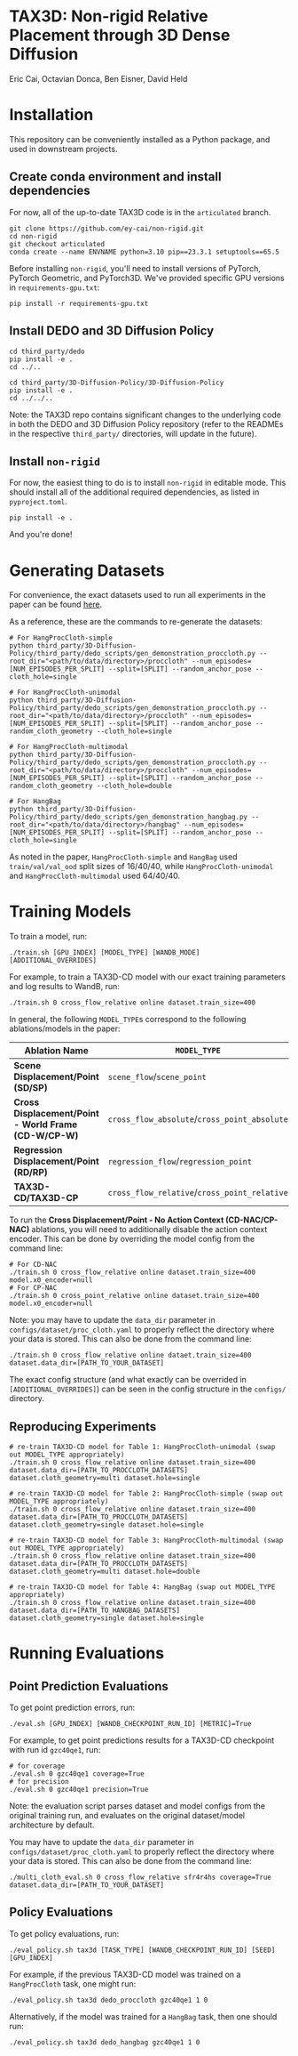 # TAX3D: Non-rigid Relative Placement through 3D Dense Diffusion #
Eric Cai, Octavian Donca, Ben Eisner, David Held


# Installation #

This repository can be conveniently installed as a Python package, and used in downstream projects.

## Create conda environment and install dependencies ##

For now, all of the up-to-date TAX3D code is in the ``articulated`` branch.
```
git clone https://github.com/ey-cai/non-rigid.git
cd non-rigid
git checkout articulated
conda create --name ENVNAME python=3.10 pip==23.3.1 setuptools==65.5
```
Before installing ``non-rigid``, you'll need to install versions of PyTorch, PyTorch Geometric, and PyTorch3D. We've provided specific GPU versions in ``requirements-gpu.txt``:
```
pip install -r requirements-gpu.txt
```

## Install DEDO and 3D Diffusion Policy ##

```
cd third_party/dedo
pip install -e .
cd ../..

cd third_party/3D-Diffusion-Policy/3D-Diffusion-Policy
pip install -e .
cd ../../..
```
Note: the TAX3D repo contains significant changes to the underlying code in both the DEDO and 3D Diffusion Policy repository (refer to the READMEs in the respective ``third_party/`` directories, will update in the future).


## Install ``non-rigid`` ##

For now, the easiest thing to do is to install ``non-rigid`` in editable mode. This should install all of the additional required dependencies, as listed in ``pyproject.toml``.

```
pip install -e .
```
And you're done!

# Generating Datasets #

For convenience, the exact datasets used to run all experiments in the paper can be found [here](https://www.dropbox.com/scl/fi/l0iz7fjs0ooewdbhv6x4w/tax3d_data.zip?rlkey=ccckswgltmsztbq99urw07k1t&st=c3oq7hyz&dl=0).

As a reference, these are the commands to re-generate the datasets:
```
# For HangProcCloth-simple
python third_party/3D-Diffusion-Policy/third_party/dedo_scripts/gen_demonstration_proccloth.py --root_dir="<path/to/data/directory>/proccloth" --num_episodes=[NUM_EPISODES_PER_SPLIT] --split=[SPLIT] --random_anchor_pose --cloth_hole=single

# For HangProcCloth-unimodal
python third_party/3D-Diffusion-Policy/third_party/dedo_scripts/gen_demonstration_proccloth.py --root_dir="<path/to/data/directory>/proccloth" --num_episodes=[NUM_EPISODES_PER_SPLIT] --split=[SPLIT] --random_anchor_pose --random_cloth_geometry --cloth_hole=single

# For HangProcCloth-multimodal
python third_party/3D-Diffusion-Policy/third_party/dedo_scripts/gen_demonstration_proccloth.py --root_dir="<path/to/data/directory>/proccloth" --num_episodes=[NUM_EPISODES_PER_SPLIT] --split=[SPLIT] --random_anchor_pose --random_cloth_geometry --cloth_hole=double

# For HangBag
python third_party/3D-Diffusion-Policy/third_party/dedo_scripts/gen_demonstration_hangbag.py --root_dir="<path/to/data/directory>/hangbag" --num_episodes=[NUM_EPISODES_PER_SPLIT] --split=[SPLIT] --random_anchor_pose --cloth_hole=single
```
As noted in the paper, `HangProcCloth-simple` and `HangBag` used `train/val/val_ood` split sizes of 16/40/40, while `HangProcCloth-unimodal` and `HangProcCloth-multimodal` used 64/40/40.

# Training Models #
To train a model, run:
```
./train.sh [GPU_INDEX] [MODEL_TYPE] [WANDB_MODE] [ADDITIONAL_OVERRIDES]
```
For example, to train a TAX3D-CD model with our exact training parameters and log results to WandB, run:
```
./train.sh 0 cross_flow_relative online dataset.train_size=400
```
In general, the following `MODEL_TYPE`s correspond to the following ablations/models in the paper:

Ablation Name | `MODEL_TYPE` 
-- | --
**Scene Displacement/Point (SD/SP)** | `scene_flow`/`scene_point`
**Cross Displacement/Point - World Frame (CD-W/CP-W)** | `cross_flow_absolute`/`cross_point_absolute`
**Regression Displacement/Point (RD/RP)** | `regression_flow`/`regression_point`
**TAX3D-CD/TAX3D-CP** | `cross_flow_relative`/`cross_point_relative`

To run the **Cross Displacement/Point - No Action Context (CD-NAC/CP-NAC)** ablations, you will need to additionally disable the action context encoder. This can be done by overriding the model config from the command line:
```
# For CD-NAC
./train.sh 0 cross_flow_relative online dataset.train_size=400 model.x0_encoder=null
# For CP-NAC
./train.sh 0 cross_point_relative online dataset.train_size=400 model.x0_encoder=null
```
Note: you may have to update the ``data_dir`` parameter in ``configs/dataset/proc_cloth.yaml`` to properly reflect the directory where your data is stored. This can also be done from the command line:
```
./train.sh 0 cross_flow_relative online dataet.train_size=400 dataset.data_dir=[PATH_TO_YOUR_DATASET]
```
The exact config structure (and what exactly can be overrided in `[ADDITIONAL_OVERRIDES]`) can be seen in the config structure in the `configs/` directory.

## Reproducing Experiments ##
```
# re-train TAX3D-CD model for Table 1: HangProcCloth-unimodal (swap out MODEL_TYPE appropriately)
./train.sh 0 cross_flow_relative online dataset.train_size=400 dataset.data_dir=[PATH_TO_PROCCLOTH_DATASETS] dataset.cloth_geometry=multi dataset.hole=single

# re-train TAX3D-CD model for Table 2: HangProcCloth-simple (swap out MODEL_TYPE appropriately)
./train.sh 0 cross_flow_relative online dataset.train_size=400 dataset.data_dir=[PATH_TO_PROCCLOTH_DATASETS] dataset.cloth_geometry=single dataset.hole=single

# re-train TAX3D-CD model for Table 3: HangProcCloth-multimodal (swap out MODEL_TYPE appropriately)
./train.sh 0 cross_flow_relative online dataset.train_size=400 dataset.data_dir=[PATH_TO_PROCCLOTH_DATASETS] dataset.cloth_geometry=multi dataset.hole=double

# re-train TAX3D-CD model for Table 4: HangBag (swap out MODEL_TYPE appropriately)
./train.sh 0 cross_flow_relative online dataset.train_size=400 dataset.data_dir=[PATH_TO_HANGBAG_DATASETS] dataset.cloth_geometry=single dataset.hole=single
```



# Running Evaluations #

## Point Prediction Evaluations ##
To get point prediction errors, run:
```
./eval.sh [GPU_INDEX] [WANDB_CHECKPOINT_RUN_ID] [METRIC]=True
```
For example, to get point predictions results for a TAX3D-CD checkpoint with run id `gzc40qe1`, run:
```
# for coverage
./eval.sh 0 gzc40qe1 coverage=True
# for precision
./eval.sh 0 gzc40qe1 precision=True
```
Note: the evaluation script parses dataset and model configs from the original training run, and evaluates on the original dataset/model architecture by default.

You may have to update the ``data_dir`` parameter in ``configs/dataset/proc_cloth.yaml`` to properly reflect the directory where your data is stored. This can also be done from the command line:
```
./multi_cloth_eval.sh 0 cross_flow_relative sfr4r4hs coverage=True dataset.data_dir=[PATH_TO_YOUR_DATASET]
```
## Policy Evaluations ##
To get policy evaluations, run:
```
./eval_policy.sh tax3d [TASK_TYPE] [WANDB_CHECKPOINT_RUN_ID] [SEED] [GPU_INDEX]
```
For example, if the previous TAX3D-CD model was trained on a `HangProcCloth` task, one might run:
```
./eval_policy.sh tax3d dedo_proccloth gzc40qe1 1 0
```
Alternatively, if the model was trained for a `HangBag` task, then one should run:
```
./eval_policy.sh tax3d dedo_hangbag gzc40qe1 1 0
```